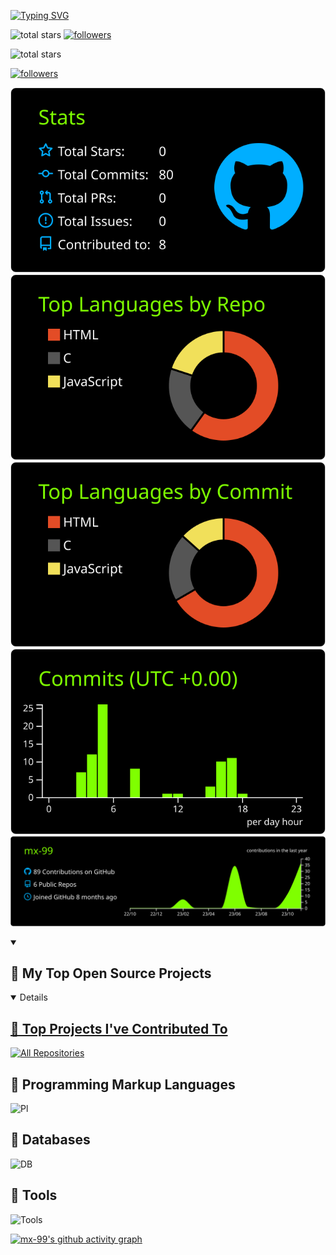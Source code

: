 [![Typing SVG](https://readme-typing-svg.herokuapp.com?font=Fira+Code&pause=1000&random=false&width=435&lines=Full+Stack+Web+Developer;In+my+leisure+hours;I+embark+upon+assorted+ventures.;Ricer;I+Use+Arch+BTW)](https://git.io/typing-svg)

 <img alt="total stars" title="Total stars on GitHub" src="https://custom-icon-badges.demolab.com/github/stars/mx-99?color=55960c&style=for-the-badge&labelColor=488207&logo=star"/>
<a href="https://github.com/mx-99?tab=followers">
<img alt="followers" title="Follow me on Github" src="https://custom-icon-badges.demolab.com/github/followers/mx-99?color=236ad3&labelColor=1155ba&style=for-the-badge&logo=person-add&label=Follow&logoColor=white"/>

<a id="total-stars"></a>
<img alt="total stars" title="Total stars on GitHub" src="https://custom-icon-badges.demolab.com/github/stars/mx-99?color=55960c&style=for-the-badge&labelColor=488207&logo=star"/>

<a id="followers"></a>
<a href="https://github.com/mx-99?tab=followers">
<img alt="followers" title="Follow me on Github" src="https://custom-icon-badges.demolab.com/github/followers/mx-99?color=236ad3&labelColor=1155ba&style=for-the-badge&logo=person-add&label=Follow&logoColor=white"/>
</a>


    
[![](https://raw.githubusercontent.com/mx-99/mx-99/master/profile-summary-card-output/chartreuse_dark/3-stats.svg)](https://github.com/vn7n24fzkq/github-profile-summary-cards)
[![](https://raw.githubusercontent.com/mx-99/mx-99/master/profile-summary-card-output/chartreuse_dark/1-repos-per-language.svg)](https://github.com/vn7n24fzkq/github-profile-summary-cards) [![](https://raw.githubusercontent.com/mx-99/mx-99/master/profile-summary-card-output/chartreuse_dark/2-most-commit-language.svg)](https://github.com/vn7n24fzkq/github-profile-summary-cards)
[![](https://raw.githubusercontent.com/mx-99/mx-99/master/profile-summary-card-output/chartreuse_dark/4-productive-time.svg)](https://github.com/vn7n24fzkq/github-profile-summary-cards) 
[![](https://raw.githubusercontent.com/mx-99/mx-99/master/profile-summary-card-output/chartreuse_dark/0-profile-details.svg)](https://github.com/vn7n24fzkq/github-profile-summary-cards)




<details open>
  <summary><h2>📘 My Top Open Source Projects</h2></summary>
     <a href="https://github.com/github.com/mx-99/Todo_cli"> <!-- <img width="278" src="https://denvercoder1-github-readme-stats.vercel.app/api/pin/?username=mx-99&repo=readme-typing-svg&theme=react&bg_color=1F222E&title_color=F85D7F&hide_border=true&icon_color=F8D866&show_icons=false" alt="readme-typing-svg"></a> -->
  <!--  https://github.com/mx-99/Todo_cli -->


<details open>
  <summary><h2>📕 Top Projects I've Contributed To</h2></summary>

<a href="https://github.com/mx-99?tab=repositories&sort=stargazers"><img alt="All Repositories" title="All Repositories" src="https://custom-icon-badges.demolab.com/badge/-Click%20Here%20For%20All%20My%20Repos-1F222E?style=for-the-badge&logoColor=white&logo=repo"/></a>
</details>


## 🔧 Programming Markup Languages

![Pl](https://skillicons.dev/icons?i=html,css,js,ts,nodejs,react,bash&theme=light)

## 🔧 Databases
![DB](https://skillicons.dev/icons?i=mongodb,mysql,sql&theme=light)

## 🔧 Tools
![Tools](https://skillicons.dev/icons?i=arch,neovim,vim,vscode,md,git,github&theme=light)

[![mx-99's github activity graph](https://github-readme-activity-graph.vercel.app/graph?username=mx-99&theme=github-compact)](https://github.com/ashutosh00710/github-readme-activity-graph)

